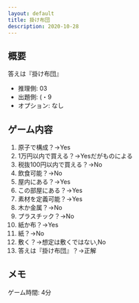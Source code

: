 ```yaml
---
layout: default
title: 掛け布団
description: 2020-10-28
---
```


## 概要

答えは『掛け布団』

- 推理側: 03
- 出題側: (・9
- オプション: なし

## ゲーム内容

1. 原子で構成？→Yes
2. 1万円以内で買える？→Yesだがものによる
3. 税抜100円以内で買える？→No
4. 飲食可能？→No
5. 屋内にある？→Yes
6. この部屋にある？→Yes
7. 素材を定義可能？→Yes
8. 木か金属？→No
9. プラスチック？→No
10. 紙か布？→Yes
11. 紙？→No
12. 敷く？→想定は敷くではない,No
13. 答えは『掛け布団』？→正解

## メモ

ゲーム時間: 4分
